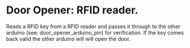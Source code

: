 Door Opener: RFID reader.
========================

Reads a RFID key from a RFID reader and passes it through to the other arduino (see: door_opener_arduino_pin) for verification. If the key comes back valid the other arduino will will open the door.
